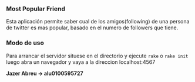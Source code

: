 ### Most Popular Friend

Esta aplicación permite saber cual de los amigos(following) de una persona de twitter es mas popular, basado en el numero de followers que tiene.

### Modo de uso

Para arrancar el servidor situese en el directorio y ejecute `rake` o `rake init` luego abra un navegador y vaya a la direccion localhost:4567

**Jazer Abreu -> alu0100595727**